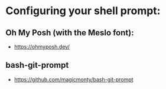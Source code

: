 # Configuring your shell prompt:

## Oh My Posh (with the Meslo font):
* https://ohmyposh.dev/

## bash-git-prompt
* https://github.com/magicmonty/bash-git-prompt
